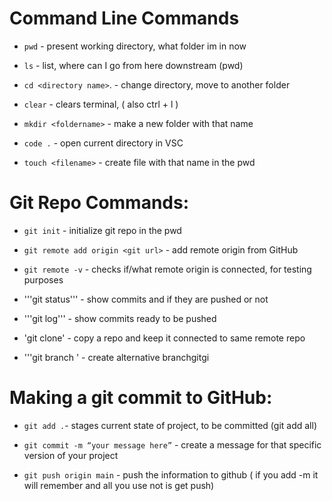 # Command Line Commands

- ```pwd``` - present working directory, what folder im in now

- ```ls``` - list, where can I go from here downstream (pwd)

- ```cd <directory name>```. - change directory, move to another folder

- ```clear``` - clears terminal, ( also ctrl + l )

- ```mkdir <foldername>``` - make a new folder with that name

- ```code .``` - open current directory in VSC

- ```touch <filename>``` - create file with that name in the pwd

 

# Git Repo Commands:

- ```git init``` - initialize git repo in the pwd

- ```git remote add origin <git url>``` - add remote origin from GitHub

- ```git remote -v```  -  checks if/what remote origin is connected, for testing purposes 

- '''git status''' - show commits and if they are pushed or not

- '''git log''' - show commits ready to be pushed

- 'git clone' - copy a repo and keep it connected to same remote repo

- '''git branch <branch name>' - create alternative branchgitgi

 

# Making a git commit to GitHub:

- ```git add .```- stages current state of project, to be committed (git add all)

- ```git commit -m “your message here”``` - create a message for that specific version of your project

- ```git push origin main``` - push the information to github ( if you add -m it will remember and all you use not is get push)